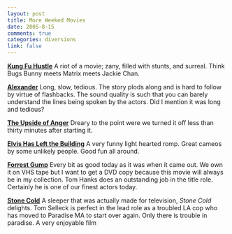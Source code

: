 ```yaml
--- 
layout: post
title: More Weeked Movies
date: 2005-8-15
comments: true
categories: diversions
link: false
---
```

<strong><a href="http://imdb.com/title/tt0373074/" title="Kung Fu Hustle">Kung Fu Hustle</a></strong>
A riot of a movie; zany, filled with stunts, and surreal. Think Bugs Bunny meets Matrix meets Jackie Chan.

<strong><a href="http://imdb.com/title/tt0346491/" title="Alexander">Alexander</a></strong>
Long, slow, tedious. The story plods along and is hard to follow by virtue of flashbacks. The sound quality is such that you can barely understand the lines being spoken by the actors. Did I mention it was long and tedious?

<strong><a href="http://imdb.com/title/tt0365885/" title="The Upside of Anger">The Upside of Anger</a></strong>
Dreary to the point were we turned it off less than thirty minutes after starting it.

<strong><a href="http://imdb.com/title/tt0377057/" title="Elvis Has Left the Building">Elvis Has Left the Building</a></strong>
A very funny light hearted romp. Great cameos by some unlikely people. Good fun all around.

<strong><a href="http://imdb.com/title/tt0109830/" title="Forrest Gump">Forrest Gump</a></strong>
Every bit as good today as it was when it came out. We own it on VHS tape but I want to get a DVD copy because this movie will always be in my collection. Tom Hanks does an outstanding job in the title role. Certainly he is one of our finest actors today.

<strong><a href="http://imdb.com/title/tt0431420/" title="Stone Cold">Stone Cold</a></strong>
A sleeper that was actually made for television, <em>Stone Cold</em> delights. Tom Selleck is perfect in the lead role as a troubled LA cop who has moved to Paradise MA to start over again. Only there is trouble in paradise. A very enjoyable film
